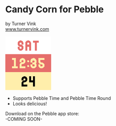 # Candy Corn for Pebble<br>
by Turner Vink<br>
www.turnervink.com

![basalt](screenshots/basalt/image.png "Basalt")

* Supports Pebble Time and Pebble Time Round
* Looks delicious!

Download on the Pebble app store:<br>
-COMING SOON-
